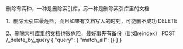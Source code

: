 删除有两种，一种是删除索引库，另一种是删除索引库里的文档

1、删除索引库最危险，而且如果有文档写入的时刻，可能删不成功
DELETE <index>


2、删除索引库里的文档也很危险，最好事先有备份（比如reindex）
POST <index>/_delete_by_query
{
  "query": {
    "match_all": {}
  }
}